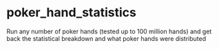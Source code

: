 # poker_hand_statistics
Run any number of poker hands (tested up to 100 million hands) and get back the statistical breakdown and what poker hands were distributed
